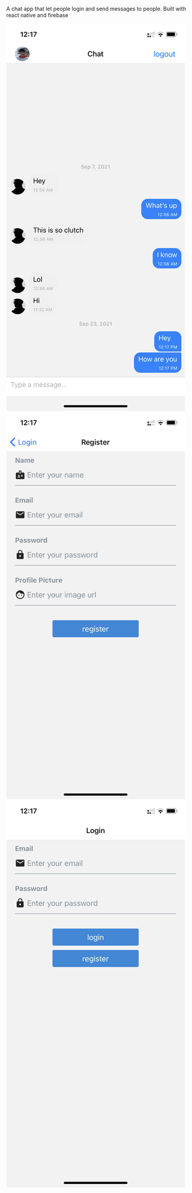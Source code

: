 A chat app that let people login and send messages to people. Built with react native and firebase

![alt text](./screenshots/chat.PNG)
![alt text](./screenshots/register.PNG)
![alt text](./screenshots/login.PNG)
